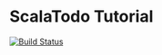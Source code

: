 ScalaTodo Tutorial
=================================

[![Build Status](https://travis-ci.org/sakamotodesu/scalaTodo.svg?branch=master)](https://travis-ci.org/sakamotodesu/scalaTodo)


